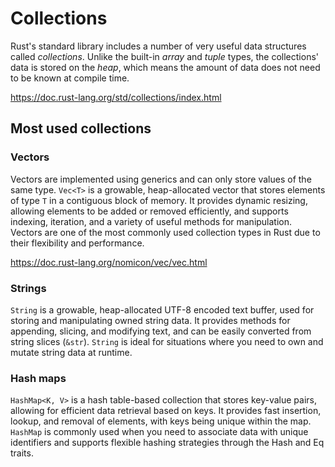 # Collections

Rust's standard library includes a number of very useful data structures called *collections*.
Unlike the built-in *array* and *tuple* types, the collections' data is stored on the *heap*, 
which means the amount of data does not need to be known at compile time.

https://doc.rust-lang.org/std/collections/index.html

## Most used collections

### Vectors

Vectors are implemented using generics and can only store values of the same type. 
`Vec<T>` is a growable, heap-allocated vector that stores elements of type `T` in a contiguous block of memory.
It provides dynamic resizing, allowing elements to be added or removed efficiently, 
and supports indexing, iteration, and a variety of useful methods for manipulation. 
Vectors are one of the most commonly used collection types in Rust due to their flexibility and performance.

https://doc.rust-lang.org/nomicon/vec/vec.html

### Strings

`String` is a growable, heap-allocated UTF-8 encoded text buffer, used for storing and manipulating owned string data.
It provides methods for appending, slicing, and modifying text, and can be easily converted from string slices (`&str`).
`String` is ideal for situations where you need to own and mutate string data at runtime.

### Hash maps

`HashMap<K, V>` is a hash table-based collection that stores key-value pairs, 
allowing for efficient data retrieval based on keys. 
It provides fast insertion, lookup, and removal of elements, with keys being unique within the map. 
`HashMap` is commonly used when you need to associate data with unique identifiers 
and supports flexible hashing strategies through the Hash and Eq traits.
